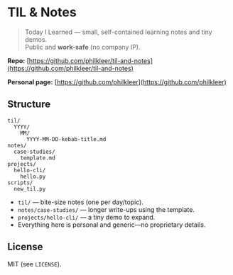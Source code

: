 # TIL & Notes

> Today I Learned — small, self-contained learning notes and tiny demos.  
> Public and **work-safe** (no company IP).

**Repo:** [https://github.com/philkleer/til-and-notes](https://github.com/philkleer/til-and-notes)

**Personal page:** [https://github.com/philkleer](https://github.com/philkleer)

## Structure
```
til/
  YYYY/
    MM/
      YYYY-MM-DD-kebab-title.md
notes/
  case-studies/
    template.md
projects/
  hello-cli/
    hello.py
scripts/
  new_til.py
```
- `til/` — bite-size notes (one per day/topic).
- `notes/case-studies/` — longer write-ups using the template.
- `projects/hello-cli/` — a tiny demo to expand.
- Everything here is personal and generic—no proprietary details.

## License
MIT (see `LICENSE`).

